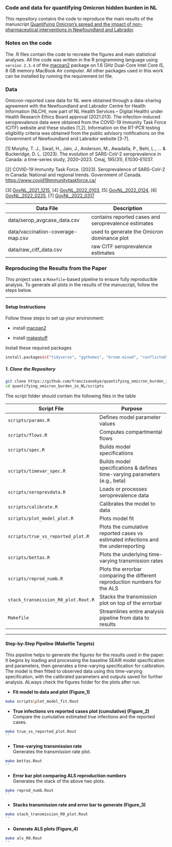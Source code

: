 ### Code and data for quantifying Omicron hidden burden in NL
This repository contains the code to reproduce the main results of the manuscript [Quantifying Omicron’s spread and the impact of non-pharmaceutical interventions in Newfoundland and Labrador](https://). 

### Notes on the code
The .R files contain the code to recreate the figures and main statistical analyses. All the code was written in the R programming language using `version 2.3.4` of the [macpan2](https://github.com/canmod/macpan2) package on 1.6 GHz Dual-Core Intel Core i5, 8 GB memory MacBook Air computer. All other packages used in this work can be installed by running the requirement.txt file.

### Data
Omicron-reported case data for NL were obtained through a data-sharing agreement with the Newfoundland and Labrador Centre for Health Information (NLCHI, now part of NL Health Services – Digital Health) under Health Research Ethics Board approval (2021.013). The infection-induced seroprevalence data were obtained from the COVID-19 Immunity Task Force (CITF) website and these studies [1,2]. Information on the RT-PCR testing eligibility criteria was obtained from the public advisory notifications on the Government of Newfoundland and Labrador website [3-7]. 

[1] Murphy, T. J., Swail, H., Jain, J., Anderson, M., Awadalla, P., Behl, L., ... & Buckeridge, D. L. (2023). The evolution of SARS-CoV-2 seroprevalence in Canada: a time-series study, 2020–2023. Cmaj, 195(31), E1030-E1037.

[2] COVID-19 Immunity Task Force. (2023). Seroprevalence of SARS-CoV-2 in Canada: National and regional trends. Government of Canada. https://www.covid19immunitytaskforce.ca/

[3] [GovNL_2021_1215](https://www.gov.nl.ca/releases/2021/health/1215n04/), [4] [GovNL_2022_0103](https://www.gov.nl.ca/releases/2022/health/0103n02/), [5] [GovNL_2022_0124](https://www.gov.nl.ca/releases/2022/health/0124n05/), [6] [GovNL_2022_0225](https://www.gov.nl.ca/releases/2022/health/0309n02/), [7] [GovNL_2022_0317](https://www.gov.nl.ca/releases/2022/health/0317n11/)

|Data File                       |                       Description                                                  |    
|--------------------------------|------------------------------------------------------------------------------------|
| data/serop_avgcase_data.csv          | contains reported cases and seroprevalence estimates                               |
| data/vaccination-coverage-map.csv    | used to generate the Omicron dominance plot                                        | 
| data/raw_citf_data.csv               | raw CITF seroprevalence estimates                                                  |

### Reproducing the Results from the Paper

This project uses a `Makefile`-based pipeline to ensure fully reproducible analysis. To generate all plots in the results of the manuscript, follow the steps below.

---

#### Setup Instructions

Follow these steps to set up your environment:

- install [macpan2](https://canmod.github.io/macpan2/index.html)

- install [makestuff](https://github.com/dushoff/makestuff)

Install these required packages
```bash
install.packages(c("tidyverse", "ggthemes", "broom.mixed", "conflicted","dplyr", "gridExtra", "grid", "gtable", "zoo", "ggplot2", "patchwork"))
```

##### 1. Clone the Repository

```bash
git clone https://github.com/francisanokye/quantifying_omicron_burden_in_NL.git
cd quantifying_omicron_burden_in_NL/scripts
```

The script folder should contain the following files in the table

| Script File                        | Purpose                                                                           | 
| ---------------------------------- | ----------------------------------------------------------                        | 
| `scripts/params.R`                         | Defines model parameter values                                                    | 
| `scripts/flows.R`                          | Computes compartmental flows                                                      | 
| `scripts/spec.R`                           | Builds model specifications                                                       | 
| `scripts/timevar_spec.R`                   | Builds model specifications  & defines time-varying parameters (e.g., beta)       | 
| `scripts/seroprevdata.R`                   | Loads or processes seroprevalence data                                            | 
| `scripts/calibrate.R`                      | Calibrates the model to data                                                      | 
| `scripts/plot_model_plot.R`                | Plots model fit                                                                   | 
| `scripts/true_vs_reported_plot.R`          | Plots the cumulative reported cases vs estimated infections and the underreporting|
| `scripts/bettas.R`                         | Plots the underlying time-varying transmission rates                              |
| `scripts/reprod_numb.R`                    | Plots the errorbar comparing the different reproduction numbers for the ALS       | 
| `stack_transmission_R0_plot.Rout.R`| Stacks the transmission plot on top of the errorbar                               | 
| `Makefile`                         | Streamlines entire analysis pipeline from data to results                         |
--------------------------------------------------------------------------------------------------------------------------
#### Step-by-Step Pipeline (Makefile Targets)

This pipeline helps to generate the figures for the results used in the paper. It begins by loading and processing the baseline SEAIR model specification and parameters, then generates a time-varying specification for calibration. The model is then fitted to observed data using this time-varying specification, with the calibrated parameters and outputs saved for further analysis. ALways check the figures folder for the plots after run.

- **Fit model to data and plot (Figure_1)**  
```bash
make scripts\plot_model_fit.Rout 
```

- **True infections vrs reported cases plot (cumulative) (Figure_2)**  
Compare the cumulative estimated true infections and the reported cases.

```bash
make true_vs_reported_plot.Rout   
``

```
- **Time-varying transmission rate**  
Generates the transmission rate plot.

```bash
make bettas.Rout   
``

```
- **Error bar plot comparing ALS reproduction numbers**  
Generates the stack of the above two plots.

```bash
make reprod_numb.Rout   
``

```
- **Stacks transmission rate and error bar to generate (Figure_3)**  

```bash
make stack_transmission_R0_plot.Rout   
``
```
- **Generate ALS plots (Figure_4)**  
```bash
make als_R0.Rout   
``

